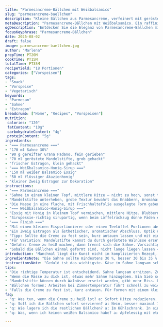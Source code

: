 ```yaml
---
title: "Parmesancreme-Bällchen mit Weißbalsamico"
slug: "parmesancreme-baellchen"
description: "Kleine Bällchen aus Parmesancreme, verfeinert mit gerösteten Mandelstiften, serviert mit weißem Balsamico-Honig-Sirup und frischem Estragon. Vegetarisch, glutenfrei, eifrei. Die Creme wird langsam erwärmt, um den Käse geschmeidig zu schmelzen, dann im Kühlschrank fest werden gelassen. Der Sirup reduziert auf cremige Viskosität, balanciert die salzige Würze. Aromen durch Texturen kontrastiert. Klassischer Snack, Vorspeise oder kleine Eleganz auf dem Teller. Einfache Zutaten, kleine Raffinessen – man lernt hier, dass Timing und Temperatur mehr zählen als exakte Minuten."
metaDescription: "Parmesancreme-Bällchen mit Weißbalsamico. Ein raffinierter Snack, der Käse und Frische vereint, perfekt für jeden Anlass."
ogDescription: "Entdecken Sie die Eleganz von Parmesancreme-Bällchen mit Weißbalsamico. Ein Genuss für den Gaumen, ideal für Feiern."
focusKeyphrase: "Parmesancreme-Bällchen"
date: 2025-08-02
draft: false
image: parmesancreme-baellchen.jpg
author: "Marlena"
prepTime: PT20M
cookTime: PT15M
totalTime: PT35M
recipeYield: "18 Portionen"
categories: ["Vorspeisen"]
tags:
- "Snack"
- "Vorspeise"
- "Vegetarisch"
keywords:
- "Parmesan"
- "Sahne"
- "Estragon"
breadcrumb: ["Home", "Recipes", "Vorspeisen"]
nutrition: 
 calories: "120"
 fatContent: "10g"
 carbohydrateContent: "4g"
 proteinContent: "5g"
ingredients:
- "=== Parmesancreme ==="
- "170 ml Sahne 30%"
- "90 g gereifter Grana Padano, fein gerieben"
- "70 ml geröstete Mandelstifte, grob gehackt"
- "frischer Estragon, klein gehackt"
- "=== Weißbalsamico-Honig-Sirup ==="
- "150 ml weißer Balsamico Essig"
- "50 ml flüssiger Akazienhonig"
- "kleiner Zweig Estragon zur Dekoration"
instructions:
- "=== Parmesancreme ==="
- "Sahne in einen kleinen Topf, mittlere Hitze – nicht zu hoch, sonst trennt sich die Creme. Parmesan zugeben, langsam einrühren, kontinuierlich rühren. Aromatischen Duft von geschmolzenem Käse spürt man, wenn die Mischung cremig glänzt. Zu dickflüssig? Kleine Menge Sahne zugeben, bis es samtig ist. Durch ein Sieb gießen, Klümpchen vermeiden."
- "Mandelstifte unterheben, grobe Textur bewahrt das Knabbern, Aromaharmonie mit Käse. Frischen Estragon einrühren für den leichten, grünen Kontrast."
- "Die Masse in eine flache, mit Frischhaltefolie ausgelegte Form geben, dadurch wird das Eintauchen erleichtert. Die Oberfläche glattstreichen, damit die Bällchen einheitlich fest werden. Abdecken, mindestens 4 bis 5 Stunden kalt stellen; an der Kante leicht fest – genau richtig."
- "=== Weißbalsamico-Honig-Sirup ==="
- "Essig mit Honig in kleinem Topf vermischen, mittlere Hitze. Blubbern, nicht sprudeln lassen, sonst verbrennt der Honig. Regelmäßig rühren, während sich die Flüssigkeit leicht reduziert; das Volumen sollte um ein Drittel schrumpfen. Schaum abschöpfen, wenn zu üppig."
- "Sirupessie-richtig sirupartig, wenn beim Löffelrückzug dünne Fäden entstehen. Zurückstellen zum Abkühlen, nicht sofort verwenden, sonst zu flüssig und verlaufen die Bällchen auf dem Teller."
- "=== Finish ==="
- "Mit einem kleinen Eisportionierer oder einem Teelöffel Portionen abstechen. Nicht zu groß, sonst wird das Mundgefühl schwer. Die Bällchen zügig formen, da sie bei Zimmertemperatur weich werden. Auf Teller setzen, mit Sirup dünn beträufeln – nicht ersäufen! Hier zeigt sich die Balance, nicht zu viel Sirup, er soll nur akzentuieren."
- "Ein Zweig Estragon als ästhetischer, aromatischer Abschluss. Optik und Frische, die sich mit dem nussigen Aroma verbindet."
- "Tipp: Sollte die Creme zu fest sein, kurz antauen lassen und mit einem kleinen Löffel Nocken formen. Zu weich? Einfach etwas mehr geriebenen Käse in die geschmolzene Sahnemischung geben und erneut kalt stellen."
- "Für Variation: Mandelstifte kannst du durch geröstete Walnüsse ersetzen, gibt mehr Biss und herbere Note. Für Sirupersatz: Statt Honig Ahornsirup für milderen Geschmack."
- "Gefahr: Creme zu heiß machen, dann trennt sich die Sahne. Vorsichtig, lieber langsamer und öfter umrühren."
- "Sobald die Bällchen einmal geformt sind, nicht lange liegen lassen – sie nehmen schnell Feuchtigkeit auf und verlieren Form."
introduction: "Manchmal liegt die Kunst nicht im komplizierten Rezept, sondern in der Geduld zwischen den Schritten. Parmesan und Sahne, schlicht, aber mit Sorgfalt jede Phase beobachtet. Wenn die Creme nicht die richtige Konsistenz hat, hast du am Ende nur eine ölige Mischung, die kaum Halt findet. Bällchen formen, das klingt einfach, stimmts? Falsch – wenn zu kalt oder zu warm gearbeitet wird, zerfallen sie schnell, verlieren jene schöne, cremige Textur, die man braucht, um sie mit dem Sirup zu umspielen. Sirup ist nicht nur süß, er ist eine Wissenschaft für sich. Reduzierst du zu viel, wird er zu klebrig, verdirbt den gegensätzlichen Effekt; zu wenig, verliert er die Kraft, die salzige Schärfe auszugleichen. Ich ersetze oft Pinienkerne durch Mandeln – mehr Biss, leicht nussige Herbe. Estragon dazu, nicht Klassiker Kerbel, hebt das Ganze auf eine frische Ebene. Und der Geschmack – die Balance aus mild und scharf, süß und nussig, das ist es, was mich bei jedem Durchgang fasziniert. Manchmal entscheide ich mich, die Creme leicht anzuwärmen, gerade um die Mandel Stücke etwas zu erweichen. Ideen findet man mit Erfahrung, und Respekt vor den Zutaten. Ein herzhaftes Sommerhäppchen, das auf keiner Party untergeht."
ingredientsNote: "Die Sahne sollte mindestens 30 %, besser 30 bis 35 % Fettgehalt haben. Zu magerer Sahne fehlt die Struktur, die Creme wird körnig. Ich nehme gern Grana Padano statt Parmigiano Reggiano, weil er etwas milder ist und nicht so schnell klumpt, vor allem bei geringfügig heißem Erhitzen. Pinienkerne? Klar, aber Mandeln machen den Unterschied, mehr Crunch und weniger kostspielig. Getrocknete Kräuter drin zu packen? Kein guter Plan; frisch ist Pflicht, Estragon gibt eine leichte anisartige Note, die ich sehr schätze. Für den Sirup: Weißer Balsamico ist ein Muss, normaler dunkler verbrennt zu schnell. Honig kann durch Ahorn- oder Agavensirup ersetzt werden, je nachdem, wie man die Süße einstellen will. Zutaten immer abwiegen, gerade beim Käse Feinheit wichtig läuft sonst an. Falls keine weißer Balsamico da, etwas Apfelessig mit Zucker nehmen, aber nur wenn du reduzierst und ganz genau hinschaust."
instructionsNote: "Geduld ist das wichtigste. Käse in Sahne langsam schmelzen, am besten bei mittlerer Hitze; zu heiß wird alles zu schwimmend. Durch Sieb passieren ist kein unnötiger Schritt, macht den Unterschied in der Textur. Mandelstifte rösten – vorsichtig beobachten, schnell verbrennen sie und bringen Bitterstoffe. Ich hacke sie grob, damit beim Kauen Arme und Rücken mitarbeiten. Kaltstellen unbedingt in flacher Form, sonst wird die Creme zu kompakt und unhandlich. Für den Sirup reduziere ich nicht länger als 7 Minuten, sonst wird er zu dick, lieber nach kurzer Abkühlung nochmal testen. Sirup in kleinen Mengen aufprösen ist normal; nachwärmen mit Mikrowelle vorsichtig; weniger Sekunden, sonst umsonst. Das Formen der Bällchen macht Spaß, nicht zu groß, sonst zu mächtig. Zum Servieren die Bällchen maximal 15 Minuten vor dem Essen aus dem Kühlschrank nehmen. Längeres Stehen lässt sie zu weich werden. Wenn kreative Alternativen gewünscht: Kräuter nach Saison verwenden, z. B. Basilikum und Minze im Sommer."
tips:
- "Die richtige Temperatur ist entscheidend. Sahne langsam erhitzen. Zu hohe Hitze lässt die Creme trennen. Ich rühre konstant, bis die Mischung cremig glänzt."
- "Wenn die Masse zu dick ist, etwas mehr Sahne hinzugeben. Ein Sieb sorgt für die gewünschte Textur. Klumpen stören den Genuss. Ich mache das immer."
- "Mandelstifte können durch Walnüsse ersetzt werden, gibt mehr Biss. Für die Süße des Sirups: Statt Honig auch Agavendicksaft nutzen. Manchmal variiere ich."
- "Bällchen formen: Arbeiten bei Zimmertemperatur führt schnell zu weichen Teilen. Maximal 15 Minuten warten, sonst verlieren sie ihre Struktur."
- "Falls die Creme zu fest ist, kurz antauen. Für Formen mit einem kleinen Löffel arbeiten. Aber bei rechter Konsistenz: Nüsse, die knacken, sind wichtig."
faq:
- "q: Was tun, wenn die Creme zu heiß ist? a: Sofort Hitze reduzieren. Zu hohe Temperaturen machen sie flüssig, das ist nicht gut. Kühl stellen hilft."
- "q: Soll ich die Bällchen sofort servieren? a: Nein, besser maximal 15 Minuten vor dem Servieren aus dem Kühlschrank nehmen. Sie werden sonst weich."
- "q: Wie lagere ich die restlichen Bällchen? a: Im Kühlschrank. In einem aufbewahrungsfreundlichen Behälter. Sie halten sich einige Tage; nicht länger."
- "q: Was, wenn ich keinen weißen Balsamico habe? a: Apfelessig mit etwas Zucker funktioniert. Genau beobachten, um die Reduzierung nicht zu übertreiben."

---
```

